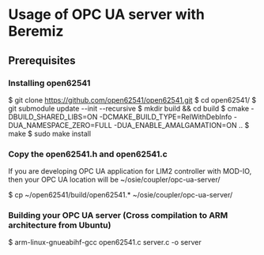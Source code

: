 # Usage of OPC UA server with Beremiz

## Prerequisites

### Installing open62541
$ git clone https://github.com/open62541/open62541.git
$ cd open62541/
$ git submodule update --init --recursive
$ mkdir build && cd build
$ cmake -DBUILD_SHARED_LIBS=ON -DCMAKE_BUILD_TYPE=RelWithDebInfo -DUA_NAMESPACE_ZERO=FULL -DUA_ENABLE_AMALGAMATION=ON ..
$ make
$ sudo make install

### Copy the open62541.h and open62541.c

If you are developing OPC UA application for LIM2 controller with MOD-IO, then your OPC UA location will be ~/osie/coupler/opc-ua-server/

$ cp ~/open62541/build/open62541.* ~/osie/coupler/opc-ua-server/

### Building your OPC UA server (Cross compilation to ARM architecture from Ubuntu)

$ arm-linux-gnueabihf-gcc open62541.c server.c -o server